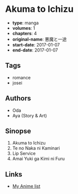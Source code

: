 # Akuma to Ichizu

-   **type**: manga
-   **volumes**: 1
-   **chapters**: 4
-   **original-name**: 悪魔と一途
-   **start-date**: 2017-01-07
-   **end-date**: 2017-01-07

## Tags

-   romance
-   josei

## Authors

-   Oda
-   Aya (Story & Art)

## Sinopse

1. Akuma to Ichizu
2. Te no Naka ni Kaminari
3. Lip Service
4. Amai Yuki ga Kimi ni Furu

## Links

-   [My Anime list](https://myanimelist.net/manga/124307/Akuma_to_Ichizu)

